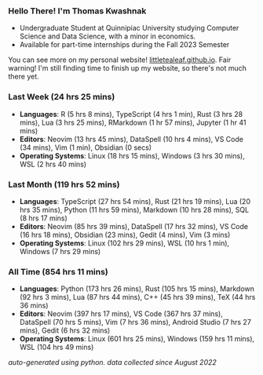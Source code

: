 
### Hello There! I'm Thomas Kwashnak

- Undergraduate Student at Quinnipiac University studying Computer Science and Data Science, with a minor in economics.
- Available for part-time internships during the Fall 2023 Semester

You can see more on my personal website! [littletealeaf.github.io](https://littletealeaf.github.io). Fair warning! I'm still finding time to finish up my website, so there's not much there yet.

### Last Week (24 hrs 25 mins)
- **Languages**: R (5 hrs 8 mins), TypeScript (4 hrs 1 min), Rust (3 hrs 28 mins), Lua (3 hrs 25 mins), RMarkdown (1 hr 57 mins), Jupyter (1 hr 41 mins)
- **Editors**: Neovim (13 hrs 45 mins), DataSpell (10 hrs 4 mins), VS Code (34 mins), Vim (1 min), Obsidian (0 secs)
- **Operating Systems**: Linux (18 hrs 15 mins), Windows (3 hrs 30 mins), WSL (2 hrs 40 mins)
    
### Last Month (119 hrs 52 mins)
- **Languages**: TypeScript (27 hrs 54 mins), Rust (21 hrs 19 mins), Lua (20 hrs 35 mins), Python (11 hrs 59 mins), Markdown (10 hrs 28 mins), SQL (8 hrs 17 mins)
- **Editors**: Neovim (85 hrs 39 mins), DataSpell (17 hrs 32 mins), VS Code (16 hrs 18 mins), Obsidian (23 mins), Gedit (4 mins), Vim (3 mins)
- **Operating Systems**: Linux (102 hrs 29 mins), WSL (10 hrs 1 min), Windows (7 hrs 29 mins)
    
### All Time (854 hrs 11 mins)
- **Languages**: Python (173 hrs 26 mins), Rust (105 hrs 15 mins), Markdown (92 hrs 3 mins), Lua (87 hrs 44 mins), C++ (45 hrs 39 mins), TeX (44 hrs 36 mins)
- **Editors**: Neovim (397 hrs 17 mins), VS Code (367 hrs 37 mins), DataSpell (70 hrs 5 mins), Vim (7 hrs 36 mins), Android Studio (7 hrs 27 mins), Gedit (6 hrs 32 mins)
- **Operating Systems**: Linux (601 hrs 25 mins), Windows (159 hrs 11 mins), WSL (104 hrs 49 mins)
    

*auto-generated using python. data collected since August 2022*
